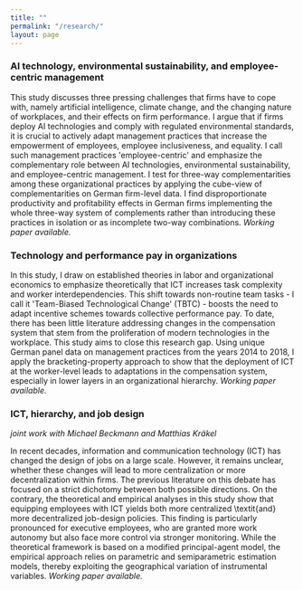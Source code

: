```yaml
---
title: ""
permalink: "/research/"
layout: page
---
```


### AI technology, environmental sustainability, and employee-centric management

This study discusses three pressing challenges that firms have to cope with, namely artificial intelligence, climate change, and the changing nature of workplaces, and their effects on firm performance. I argue that if firms deploy AI technologies and comply with regulated environmental standards, it is crucial to actively adapt management practices that increase the empowerment of employees, employee inclusiveness, and equality. I call such management practices 'employee-centric' and emphasize the complementary role between AI technologies, environmental sustainability, and employee-centric management. I test for three-way complementarities among these organizational practices by applying the cube-view of complementarities on German firm-level data. I find disproportionate productivity and profitability effects in German firms implementing the whole three-way system of complements rather than introducing these practices in isolation or as incomplete two-way combinations. *Working paper available.*

### Technology and performance pay in organizations

In this study, I draw on established theories in labor and organizational economics to emphasize theoretically that ICT increases task complexity and worker interdependencies. This shift towards non-routine team tasks - I call it 'Team-Biased Technological Change' (TBTC) - boosts the need to adapt incentive schemes towards collective performance pay. To date, there has been little literature addressing changes in the compensation system that stem from the proliferation of modern technologies in the workplace. This study aims to close this research gap. Using unique German panel data on management practices from the years 2014 to 2018, I apply the bracketing-property approach to show that the deployment of ICT at the worker-level leads to adaptations in the compensation system, especially in lower layers in an organizational hierarchy. *Working paper available.*

### ICT, hierarchy, and job design 
*joint work with Michael Beckmann and Matthias Kräkel*

In recent decades, information and communication technology (ICT) has changed the design of jobs on a large scale. However, it remains unclear, whether these changes will lead to more centralization or more decentralization within firms. The previous literature on this debate has focused on a strict dichotomy between both possible directions. On the contrary, the theoretical and empirical analyses in this study show that equipping employees with ICT yields both more centralized \textit{and} more decentralized job-design policies. This finding is particularly pronounced for executive employees, who are granted more work autonomy but also face more control via stronger monitoring. While the theoretical framework is based on a modified principal-agent model, the empirical approach relies on parametric and semiparametric estimation models, thereby exploiting the geographical variation of instrumental variables. *Working paper available.*
